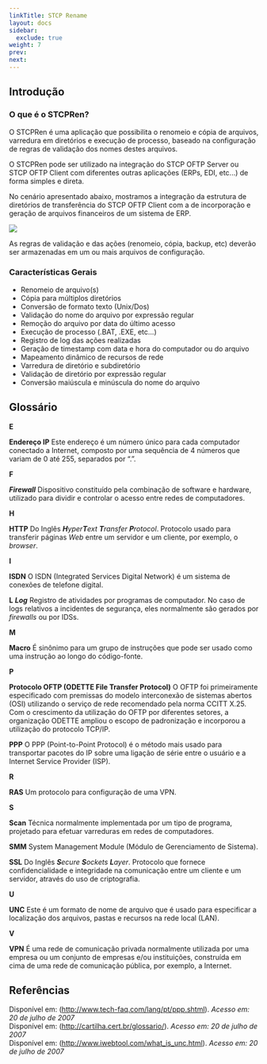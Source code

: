 ```yaml
---
linkTitle: STCP Rename
layout: docs
sidebar:
  exclude: true
weight: 7
prev:
next:
---
```

## Introdução

### O que é o STCPRen?

O STCPRen é uma aplicação que possibilita o renomeio e cópia de arquivos, varredura em diretórios e execução de processo, baseado na configuração de regras de validação dos nomes destes arquivos.

O STCPRen pode ser utilizado na integração do STCP OFTP Server ou STCP OFTP Client com diferentes outras aplicações (ERPs, EDI, etc...) de forma simples e direta.

No cenário apresentado abaixo, mostramos a integração da estrutura de diretórios de transferência do STCP OFTP Client com a de incorporação e geração de arquivos financeiros de um sistema de ERP.

![](./imagem/img1.png)

As regras de validação e das ações (renomeio, cópia, backup, etc) deverão ser armazenadas em um ou mais arquivos de configuração.

### Características Gerais

* Renomeio de arquivo(s)
* Cópia para múltiplos diretórios
* Conversão de formato texto (Unix/Dos)
* Validação do nome do arquivo por expressão regular
* Remoção do arquivo por data do último acesso
* Execução de processo (.BAT, .EXE, etc...)
* Registro de log das ações realizadas
* Geração de timestamp com data e hora do computador ou do arquivo
* Mapeamento dinâmico de recursos de rede
* Varredura de diretório e subdiretório
* Validação de diretório por expressão regular
* Conversão maiúscula e minúscula do nome do arquivo

## Glossário

**E**

**Endereço IP**
Este endereço é um número único para cada computador conectado a Internet, composto por uma sequência de 4 números que variam de 0 até 255, separados por “.”.

**F**

_**Firewall**_
Dispositivo constituído pela combinação de software e hardware, utilizado para dividir e controlar o acesso entre redes de computadores.

**H**

**HTTP**
Do Inglês _**H**yper**T**ext **T**ransfer **P**rotocol_. Protocolo usado para transferir páginas _Web_ entre um servidor e um cliente, por exemplo, o _browser_.

**I**

**ISDN**
O ISDN (Integrated Services Digital Network) é um sistema de conexões de telefone digital.

**L**
_**Log**_
Registro de atividades por programas de computador. No caso de logs relativos a incidentes de segurança, eles normalmente são gerados por _firewalls_ ou por IDSs.

**M**

**Macro**
É sinônimo para um grupo de instruções que pode ser usado como uma instrução ao longo do código-fonte.

**P**

**Protocolo OFTP (ODETTE File Transfer Protocol)**
O OFTP foi primeiramente especificado com premissas do modelo interconexão de sistemas abertos (OSI) utilizando o serviço de rede recomendado pela norma CCITT X.25.
Com o crescimento da utilização do OFTP por diferentes setores, a organização ODETTE ampliou o escopo de padronização e incorporou a utilização do protocolo TCP/IP.

**PPP**
O PPP (Point-to-Point Protocol) é o método mais usado para transportar pacotes do IP sobre uma ligação de série entre o usuário e a Internet Service Provider (ISP).

**R**

**RAS**
Um protocolo para configuração de uma VPN.

**S**

**Scan**
Técnica normalmente implementada por um tipo de programa, projetado para efetuar varreduras em redes de computadores.

**SMM**
System Management Module (Módulo de Gerenciamento de Sistema).

**SSL**
Do Inglês _**S**ecure **S**ockets **L**ayer_. Protocolo que fornece confidencialidade e integridade na comunicação entre um cliente e um servidor, através do uso de criptografia.

**U**

**UNC**
Este é um formato de nome de arquivo que é usado para especificar a localização dos arquivos, pastas e recursos na rede local (LAN).

**V**

**VPN**
É uma rede de comunicação privada normalmente utilizada por uma empresa ou um conjunto de empresas e/ou instituições, construída em cima de uma rede de comunicação pública, por exemplo, a Internet.

## Referências

Disponível em: (<http://www.tech-faq.com/lang/pt/ppp.shtml>). *Acesso em: 20 de julho de 2007*
<br>
Disponível em: (<http://cartilha.cert.br/glossario/>). *Acesso em: 20 de julho de 2007*
<br>
Disponível em: (<http://www.iwebtool.com/what_is_unc.html>). *Acesso em: 20 de julho de 2007*

